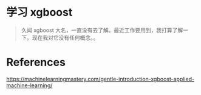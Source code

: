 # 学习 xgboost
> 久闻 xgboost 大名，一直没有去了解。最近工作要用到，我打算了解一下。现在我对它没有任何概念。。

# References
https://machinelearningmastery.com/gentle-introduction-xgboost-applied-machine-learning/


